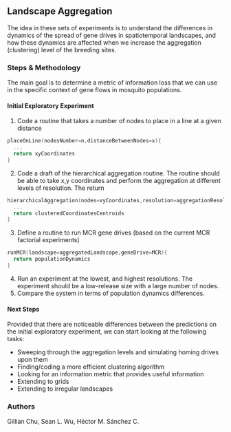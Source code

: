<script src="https://cdnjs.cloudflare.com/ajax/libs/mathjax/2.7.0/MathJax.js?config=TeX-AMS-MML_HTMLorMML" type="text/javascript"></script>

## Landscape Aggregation

The idea in these sets of experiments is to understand the differences in dynamics of the spread of gene drives in spatiotemporal landscapes, and how these dynamics are affected when we increase the aggregation (clustering) level of the breeding sites.

### Steps & Methodology

The main goal is to determine a metric of information loss that we can use in the specific context of gene flows in mosquito populations.

#### Initial Exploratory Experiment

1. Code a routine that takes a number of nodes to place in a line at a given distance
```cpp
placeOnLine(nodesNumber=n,distanceBetweenNodes=x){
  ...
  return xyCoordinates
}
```

2. Code a draft of the hierarchical aggregation routine. The routine should be able to take x,y coordinates and perform the aggregation at different levels of resolution. The return
```cpp
hierarchicalAggregation(nodes=xyCoordinates,resolution=aggregationResolution,populationSizes=sizesLists){
  ...
  return clusteredCoordinatesCentroids
}
```

3. Define a routine to run MCR gene drives (based on the current MCR factorial experiments)
```cpp
runMCR(landscape=aggregatedLandscape,geneDrive=MCR){
  return populationDynamics
}
```

4. Run an experiment at the lowest, and highest resolutions. The experiment should be a low-release size with a large number of nodes.
5. Compare the system in terms of population dynamics differences.


#### Next Steps

Provided that there are noticeable differences between the predictions on the initial exploratory experiment, we can start looking at the following tasks:

- Sweeping through the aggregation levels and simulating homing drives upon them
- Finding/coding a more efficient clustering algorithm
- Looking for an information metric that provides useful information
- Extending to grids
- Extending to irregular landscapes


### Authors

Gillian Chu, Sean L. Wu, Héctor M. Sánchez C.
